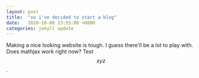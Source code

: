 ```yaml
---
layout: post
title:  "so i've decided to start a blog"
date:   2020-10-08 23:55:00 +0800
categories: jekyll update
---
```

Making a nice looking website is tough. I guess there'll be a lot to play with.
Does mathjax work right now? Test $$xyz$$.
